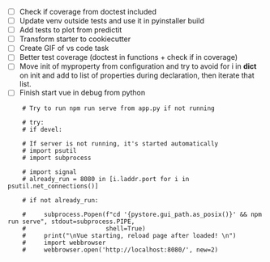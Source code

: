 - [ ] Check if coverage from doctest included
- [ ] Update venv outside tests and use it in pyinstaller build
- [ ] Add tests to plot from predictit
- [ ] Transform starter to cookiecutter
- [ ] Create GIF of vs code task
- [ ] Better test coverage (doctest in functions + check if in coverage)
- [ ] Move init of myproperty from configuration and try to avoid for i in __dict__ on init and add to list of properties during declaration, then iterate that list.
- [ ] Finish start vue in debug from python

```
    # Try to run npm run serve from app.py if not running

    # try:
    # if devel:

    # If server is not running, it's started automatically
    # import psutil
    # import subprocess

    # import signal
    # already_run = 8080 in [i.laddr.port for i in psutil.net_connections()]

    # if not already_run:

    #     subprocess.Popen(f"cd '{pystore.gui_path.as_posix()}' && npm run serve", stdout=subprocess.PIPE,
    #                      shell=True)
    #     print("\nVue starting, reload page after loaded! \n")
    #     import webbrowser
    #     webbrowser.open('http://localhost:8080/', new=2)
```
